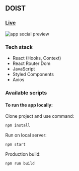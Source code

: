 ## DOIST

### [Live](https://u-can-do-it.github.io/doist/)
![app social preview](https://repository-images.githubusercontent.com/236536723/96ab3380-4b5f-11ea-91ac-0b22475985ba)


### Tech stack

- React (Hooks, Context)
- React Router Dom
- JavaScript
- Styled Components
- Axios

### Available scripts

#### To run the app locally:

Clone project and use command:

```bash
npm install
```

Run on local server:

```bash
npm start
```

Production build:

```bash
npm run build
```
